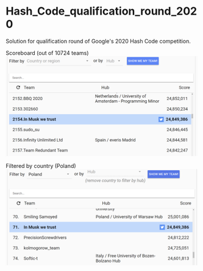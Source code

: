 # Hash_Code_qualification_round_2020
Solution for qualification round of Google's 2020 Hash Code competition.

Scoreboard (out of 10724 teams)
![score](score_screenshots/general_scoreboard.PNG)

Filtered by country (Poland)
![score](score_screenshots/poland_scoreboard.PNG)

